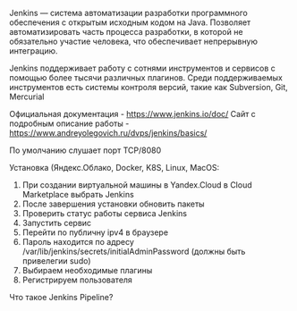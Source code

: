 Jenkins — система автоматизации разработки программного обеспечения с открытым исходным кодом на Java. 
Позволяет автоматизировать часть процесса разработки, в которой не обязательно участие человека, что обеспечивает непрерывную интеграцию.

Jenkins поддерживает работу с сотнями инструментов и сервисов с помощью более тысячи различных плагинов. 
Среди поддерживаемых инструментов есть системы контроля версий, такие как Subversion, Git, Mercurial

Официальная документация - https://www.jenkins.io/doc/
Сайт с подробным описание работы - https://www.andreyolegovich.ru/dvps/jenkins/basics/

По умолчанию слушает порт TCP/8080

Установка (Яндекс.Облако, Docker, K8S, Linux, MacOS:
1. При создании виртуальной машины в Yandex.Cloud в Cloud Marketplace выбрать Jenkins
2. После завершения установки обновить пакеты
3. Проверить статус работы сервиса Jenkins
4. Запустить сервис
5. Перейти по публичну ipv4 в браузере
6. Пароль находится по адресу /var/lib/jenkins/secrets/initialAdminPassword (должны быть привелегии sudo)
7. Выбираем необходимые плагины
8. Регистрируем пользователя

Что такое Jenkins Pipeline?
